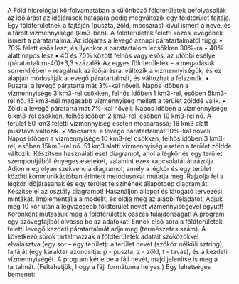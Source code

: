 A Föld hidrológiai körfolyamatában a különböző földterületek befolyásolják az időjárást az időjárások
hatására pedig megváltozik egy földterület fajtája. Egy földterületnek a fajtáján (puszta, zöld,
mocsaras) kívül ismert a neve, és a tárolt vízmennyisége (km3-ben). A földterületek feletti közös
levegőnek ismert a páratartalma.
Az időjárás a levegő aznapi páratartalmától függ:
• 70% felett esős lesz, és ilyenkor a páratartalom lecsökken 30%-ra
• 40% alatt napos lesz
• 40 és 70% között felhős vagy esős: az utóbbi esélye (páratartalom-40)*3,3 százalék
Az egyes földterületek – a megadásuk sorrendjében – reagálnak az időjárásra: változik a
vízmennyiségük, és ez alapján módosítják a levegő páratartalmát, és változhat a felszínük.
• Puszta: a levegő páratartalmát 3%-kal növeli. Napos időben a vízmennyisége 3 km3-rel
csökken, felhős időben 1 km3-rel, esőben 5km3-rel nő. 15 km3-nél magasabb vízmennyiség
mellett a terület zölddé válik.
• Zöld: a levegő páratartalmát 7%-kal növeli. Napos időben a vízmennyisége 6 km3-rel csökken,
felhős időben 2 km3-rel, esőben 10 km3-rel nő. A terület 50 km3 feletti vízmennyiség esetén
mocsarassá; 16 km3 alatt pusztává változik.
• Mocsaras: a levegő páratartalmát 10%-kal növeli. Napos időben a vízmennyisége 10 km3-rel
csökken, felhős időben 3 km3-rel, esőben 15km3-rel nő. 51 km3 alatti vízmennyiség esetén a
terület zölddé változik.
Készítsen használati eset diagramot, ahol a légkör és egy terület szempontjából lényeges eseteket,
valamint ezek kapcsolatát ábrázolja. Adjon meg olyan szekvencia diagramot, amely a légkör és egy
terület közötti kommunikációban érintett metódusokat mutatja meg. Rajzolja fel a légkör időjárásának
és egy terület felszínének állapotgép diagramját! Készítse el az osztály diagramot! Használjon állapot
és látogató tervezési mintákat.
Implementálja a modellt, és oldja meg az alábbi feladatot: Adjuk meg 10 kör után a legvizesebb
földterület nevét vízmennyiségével együtt! Körönként mutassuk meg a földterületek összes
tulajdonságát!
A program egy szövegfájlból olvassa be az adatokat! Ennek első sora a földterületek feletti levegő
kezdeti páratartalmát adja meg (természetes szám). A következő sorok tartalmazzák a földterületek
adatait szóközökkel elválasztva (egy sor – egy terület): a terület nevét (szóköz nélküli sztring), fajtáját
(egy karakter azonosítja: p - puszta, z - zöld, t - tavas), és a kezdeti vízmennyiségét. A program kérje be
a fájl nevét, majd jelenítse is meg a tartalmát. (Feltehetjük, hogy a fájl formátuma helyes.) Egy
lehetséges bemenet:
